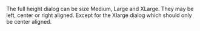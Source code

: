 The full height dialog can be size Medium, Large and XLarge.
They may be left, center or right aligned. Except for the Xlarge dialog which should only be center aligned.
